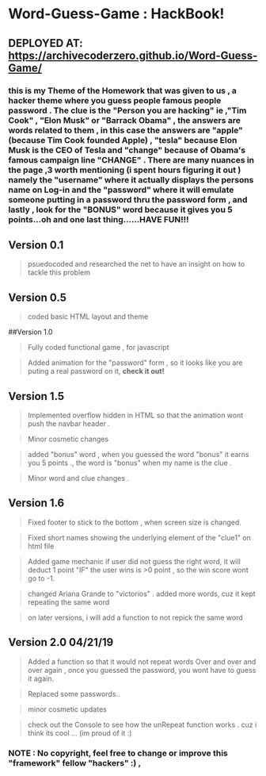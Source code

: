 # Word-Guess-Game : HackBook!

## DEPLOYED AT: https://archivecoderzero.github.io/Word-Guess-Game/

### this is my Theme of the Homework that was given to us , a hacker theme where you guess people famous people password . The clue is the "Person you are hacking" ie ,"Tim Cook" , "Elon Musk" or "Barrack Obama" , the answers are words related to them , in this case the answers are "apple" (because Tim Cook founded Apple) , "tesla" because Elon Musk is the CEO of Tesla and "change" because of Obama's famous campaign line "CHANGE" . There are many nuances in the page ,3 worth mentioning (i spent hours figuring it out ) namely the "username" where it actually displays the persons name on Log-in and the "password" where it will emulate someone putting in a password thru the password form , and lastly , look for the "BONUS" word because it gives you 5 points...oh and one last thing......HAVE FUN!!!

## Version 0.1
>psuedocoded and researched the net to have an insight on how to tackle this problem 


## Version 0.5
>coded basic HTML layout and theme


##Version 1.0
>Fully coded functional game , for javascript

>Added animation for the "password" form , so it looks like you are puting a real password on it, **check it out!**

## Version 1.5
>Implemented overflow hidden in HTML so that the animation wont push the navbar header . 

>Minor cosmetic changes 

>added "bonus" word , when you guessed the word "bonus" it earns you 5 points ., the word is "bonus" when my name is the clue .
 
>Minor word and clue changes .

## Version 1.6
> Fixed footer to stick to the bottom , when screen size is changed.

> Fixed short names showing the underlying element of the "clue1" on html file

> Added game mechanic if user did not guess the right word, it will deduct 1 point "IF" the user wins is >0 point , so the win score wont go to -1.

> changed Ariana Grande to "victorios" . added more words, cuz it kept repeating the same word

> on later versions, i will add a function to not repick the same word 


## Version 2.0 04/21/19
> Added a function so that it would not repeat words Over and over and over again , once you guessed the password, you wont have to guess it again.

> Replaced some passwords..

> minor cosmetic updates

> check out the Console to see how the unRepeat function works . cuz i think its cool ... (im proud of it :)

### NOTE : No copyright, feel free to change or improve this "framework" fellow "hackers" :) , 








